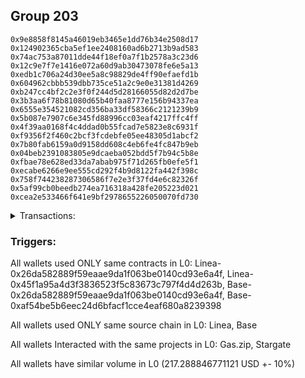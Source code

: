 ## Group 203

```0x068acca8834ea9c11ae2094dfed2c70ceea3f18b
0x9e8858f8145a46019eb3465e1dd76b34e2508d17
0x124902365cba5ef1ee2408160ad6b2713b9ad583
0x74ac753a87011dde44f18ef0a7f1b2578a3c23d6
0x12c9e7f7e1416e072a60d9ab30473078fe6e5a13
0xedb1c706a24d30ee5a8c98829de4ff90efaefd1b
0x604962cbbb539dbb735ce51a2c9e0e31381d4269
0xb247cc4bf2c2e3f0f244d5d28166055d82d2d7be
0x3b3aa6f78b81080d65b40faa8777e156b94337ea
0x6555e354521082cd356ba33df58366c2121239b9
0x5b087e7907c6e345fd88996cc03eaf4217ffc4ff
0x4f39aa0168f4c4ddad0b55fcad7e5823e8c6931f
0xf9356f2f460c2bcf3fcdebfe05ee48305d1abcf2
0x7b80fab6159a0d9158dd608c4eb6fe4fc847b9eb
0x04beb2391083805e9dcaeba052bdd5f7b94c5b8e
0xfbae78e628ed33da7abab975f71d265fb0efe5f1
0xecabe6266e9ee555cd292f4b9d8122fa442f398c
0x758f744238287306586f7e2e3f37fd4e6c82326f
0x5af99cb0beedb274ea716318a428fe205223d021
0xcea2e533466f641e9bf2978655226050070fd730
```
<details>
<summary>Transactions:</summary>

Hashes: 

Wallet: 0x068acca8834ea9c11ae2094dfed2c70ceea3f18b

       Hash: 0xdf0837d132215b32d46673bc1e9aee9ade8359c4353134cfa9f1337682e2ba22
         - source chain: Linea
         - destination chain: Linea
         - project: Gas.zip
         - contract: 0x26da582889f59eaae9da1f063be0140cd93e6a4f
         - value USD: 3.560419717e-05
       Hash: 0x89f26c130c17be6e2ca51d47ecd127a4be57898aa251d883d47ff69948e90675
         - source chain: Linea
         - destination chain: Base
         - project: Stargate
         - contract: 0x45f1a95a4d3f3836523f5c83673c797f4d4d263b
         - value USD: 14.048583865
       Hash: 0xd89a2a3d7edb8d138e4a16f346c4ccc36fdef865f72e45b5a1f292ca96f02ed6
         - source chain: Base
         - destination chain: Metis
         - project: Gas.zip
         - contract: 0x26da582889f59eaae9da1f063be0140cd93e6a4f
         - value USD: 2.810007635e-06
       Hash: 0xa964fa30fbe62394509ea6b0924ace49dbf0cbdaa33c5c1fcbee895c2800f260
         - source chain: Linea
         - destination chain: Scroll
         - project: Gas.zip
         - contract: 0x26da582889f59eaae9da1f063be0140cd93e6a4f
         - value USD: 0.0001195027893
       Hash: 0x589c31b6384d35aa7fee20879ade23cc943687ccde9635b2f44b8c432948c81d
         - source chain: Base
         - destination chain: Metis
         - project: Gas.zip
         - contract: 0x26da582889f59eaae9da1f063be0140cd93e6a4f
         - value USD: 2.602126896e-06
       Hash: 0xc49692b7c1e676e6502650c158f2d38b7d1591b2d2a532aa3ed21bc686d7e700
         - source chain: Base
         - destination chain: Optimism
         - project: Stargate
         - contract: 0xaf54be5b6eec24d6bfacf1cce4eaf680a8239398
         - value USD: 203.240102387
Wallet: 0x9e8858f8145a46019eb3465e1dd76b34e2508d17

       Hash:0x841bf54ce189b41630b627e2df648dce4464e169f72ea528eb9a62a3e232f5ef
         - source chain: Linea
         - destination chain: Linea
         - project: Gas.zip
         - contract: 0x26da582889f59eaae9da1f063be0140cd93e6a4f
         - value USD: 0.000173483196
       Hash:0x5f1bc296bd417438c54295d96c1432ffc23af04c364481a55922b67cac4a0b70
         - source chain: Linea
         - destination chain: Base
         - project: Stargate
         - contract: 0x45f1a95a4d3f3836523f5c83673c797f4d4d263b
         - value USD: 12.332128024
       Hash:0xf7d4e1820970fa726386af76d0b3055129fe2fd510e8d66e3d47d7fa950b4079
         - source chain: Base
         - destination chain: Base
         - project: Gas.zip
         - contract: 0x26da582889f59eaae9da1f063be0140cd93e6a4f
         - value USD: 0.0001157238438
       Hash:0xd1743c5fc9424f4f55ac1a446c7db3f24bd454253d7c61f96d9f47c67b667fa3
         - source chain: Linea
         - destination chain: Avalanche
         - project: Gas.zip
         - contract: 0x26da582889f59eaae9da1f063be0140cd93e6a4f
         - value USD: 1.525182032e-06
       Hash:0x52010195bfd993fa492dd32cdce582f89eaaf55498cd4c2c105afd17640ea28c
         - source chain: Base
         - destination chain: Zora
         - project: Gas.zip
         - contract: 0x26da582889f59eaae9da1f063be0140cd93e6a4f
         - value USD: 0.0001514865512
       Hash:0x6311f1f36957bcddf39adfe18f0cfe49591eb85f5c85493720c2bf7b9dca242d
         - source chain: Base
         - destination chain: Optimism
         - project: Stargate
         - contract: 0xaf54be5b6eec24d6bfacf1cce4eaf680a8239398
         - value USD: 206.70740861
Wallet: 0x124902365cba5ef1ee2408160ad6b2713b9ad583

       Hash:0x06af5cafa121e1893df2314a2e9d7f1cba2488d54abfd403c5baa57fdc22ffed
         - source chain: Linea
         - destination chain: Scroll
         - project: Gas.zip
         - contract: 0x26da582889f59eaae9da1f063be0140cd93e6a4f
         - value USD: 0.0001071368292
       Hash:0x5118f0ff819bb6d944fa3b685f1b3349492b398d99c174592d64ca09ebda0bf0
         - source chain: Linea
         - destination chain: Base
         - project: Stargate
         - contract: 0x45f1a95a4d3f3836523f5c83673c797f4d4d263b
         - value USD: 14.283954844
       Hash:0x0e9956258d2acefd37906bc2a44bf4315bbc30b803fcc08ccc51ca0e82df75fc
         - source chain: Base
         - destination chain: Arbitrum
         - project: Gas.zip
         - contract: 0x26da582889f59eaae9da1f063be0140cd93e6a4f
         - value USD: 8.322832317e-05
       Hash:0xe865b5456e0ee5b25db497ac125b1cce85b2ef0af2e413eb809eae41ecfabf32
         - source chain: Linea
         - destination chain: Zora
         - project: Gas.zip
         - contract: 0x26da582889f59eaae9da1f063be0140cd93e6a4f
         - value USD: 9.87655406e-05
       Hash:0xbf6a54c69ac2290d2581781761c7f25ff735a30a9f67ab673d762a8faa273f24
         - source chain: Base
         - destination chain: Avalanche
         - project: Gas.zip
         - contract: 0x26da582889f59eaae9da1f063be0140cd93e6a4f
         - value USD: 7.167472729e-07
       Hash:0x778e31d6fee8f8203c5188d845cc7609b06c07a572d347eb7d0b0b82b97ec139
         - source chain: Base
         - destination chain: Optimism
         - project: Stargate
         - contract: 0xaf54be5b6eec24d6bfacf1cce4eaf680a8239398
         - value USD: 206.168124754
Wallet: 0x74ac753a87011dde44f18ef0a7f1b2578a3c23d6

       Hash:0x92b1d3e2d13ebdcfa842be44917badfa2c02dcac197deb050feb73d2c5b3886c
         - source chain: Linea
         - destination chain: Kava
         - project: Gas.zip
         - contract: 0x26da582889f59eaae9da1f063be0140cd93e6a4f
         - value USD: 7.476040569e-09
       Hash:0xf78dd5431e72effcfcddb8ef0a1128fe00a38b2618149d26649e3d35f3f26d48
         - source chain: Linea
         - destination chain: Base
         - project: Stargate
         - contract: 0x45f1a95a4d3f3836523f5c83673c797f4d4d263b
         - value USD: 15.850143468
       Hash:0x05a34cf731c5e1d68b9b73174fc25dcdac5e4355bc16d864a44022d5c175c673
         - source chain: Base
         - destination chain: Scroll
         - project: Gas.zip
         - contract: 0x26da582889f59eaae9da1f063be0140cd93e6a4f
         - value USD: 8.654419262e-05
       Hash:0x941f18a8fccd4bb790b9040c1a9af12e32d50bc46f6ed210d42dfde6fa3d94fa
         - source chain: Linea
         - destination chain: Scroll
         - project: Gas.zip
         - contract: 0x26da582889f59eaae9da1f063be0140cd93e6a4f
         - value USD: 0.0001528932746
       Hash:0x417def23f94772662d1c4dfa49e26e72197bf45a21f9f75ef8f274b90afe8fef
         - source chain: Base
         - destination chain: Metis
         - project: Gas.zip
         - contract: 0x26da582889f59eaae9da1f063be0140cd93e6a4f
         - value USD: 4.165179229e-06
       Hash:0x6941d63dce2cdd28c94e30a72e03657ae4f45a0a8b6b6220b1c7a6af49414f80
         - source chain: Base
         - destination chain: Optimism
         - project: Stargate
         - contract: 0xaf54be5b6eec24d6bfacf1cce4eaf680a8239398
         - value USD: 199.271306765
Wallet: 0x12c9e7f7e1416e072a60d9ab30473078fe6e5a13

       Hash:0x07d9eaf5981afc45c7863e06fdc133484f784c0dce7c8543f177827d0b4dda01
         - source chain: Linea
         - destination chain: Metis
         - project: Gas.zip
         - contract: 0x26da582889f59eaae9da1f063be0140cd93e6a4f
         - value USD: 8.288414864e-07
       Hash:0x59703c70547e57cab401fabe3a341606d38c9fa79288a4b7f1c1567710c6253b
         - source chain: Linea
         - destination chain: Base
         - project: Stargate
         - contract: 0x45f1a95a4d3f3836523f5c83673c797f4d4d263b
         - value USD: 13.65234812
       Hash:0x69fb3593a4fe47bb314edeb12f6d8c5dfdef03f9000092f34afe2c884a88de78
         - source chain: Base
         - destination chain: Linea
         - project: Gas.zip
         - contract: 0x26da582889f59eaae9da1f063be0140cd93e6a4f
         - value USD: 6.233834564e-05
       Hash:0x969dc5ecc2c165a6b26fac9c7036d818b1bf16c1ca488890449c092022ecda51
         - source chain: Linea
         - destination chain: Kava
         - project: Gas.zip
         - contract: 0x26da582889f59eaae9da1f063be0140cd93e6a4f
         - value USD: 7.659502532e-09
       Hash:0x7e84f3a33236f3914fc79231a0f7792f488e66eb2cf91d13d7ac4be606912456
         - source chain: Base
         - destination chain: Metis
         - project: Gas.zip
         - contract: 0x26da582889f59eaae9da1f063be0140cd93e6a4f
         - value USD: 2.424507313e-06
       Hash:0x30b9db9d1a55f98ff5e667772cad4e894539f06079e6495bdc5f3d98baf3bee9
         - source chain: Base
         - destination chain: Optimism
         - project: Stargate
         - contract: 0xaf54be5b6eec24d6bfacf1cce4eaf680a8239398
         - value USD: 206.068686167
Wallet: 0xedb1c706a24d30ee5a8c98829de4ff90efaefd1b

       Hash:0x8ae0d228099e2a79bf0f5e83083d56d253f009bfc6bac28b67f65c524b829d5a
         - source chain: Linea
         - destination chain: Scroll
         - project: Gas.zip
         - contract: 0x26da582889f59eaae9da1f063be0140cd93e6a4f
         - value USD: 4.397146735e-05
       Hash:0x9ce947fe4d423e032e2efebd7d0238877cda111d6f864cf540af8596735c82f9
         - source chain: Linea
         - destination chain: Base
         - project: Stargate
         - contract: 0x45f1a95a4d3f3836523f5c83673c797f4d4d263b
         - value USD: 13.185920639
       Hash:0x0b208ef7cc1f619b8121b5fa085b5c90c9b17a72c9f46d3654ac8e525dd1bee6
         - source chain: Base
         - destination chain: Arbitrum
         - project: Gas.zip
         - contract: 0x26da582889f59eaae9da1f063be0140cd93e6a4f
         - value USD: 2.255266199e-05
       Hash:0xe0b0efe7177f44f037ef057246e3d874d0fb53c2777983c35b91a7f2c9d38333
         - source chain: Linea
         - destination chain: Kava
         - project: Gas.zip
         - contract: 0x26da582889f59eaae9da1f063be0140cd93e6a4f
         - value USD: 1.303776948e-08
       Hash:0xb80b25ca63deea3ce7cfcede5c40bfc624e84a85a040a235804ae261925bb421
         - source chain: Base
         - destination chain: Metis
         - project: Gas.zip
         - contract: 0x26da582889f59eaae9da1f063be0140cd93e6a4f
         - value USD: 2.584364938e-06
       Hash:0x9ad01b23ddfa2731dcdbc1f11597fb45a1150d4d7f52e5c8938494ee92fd9ac7
         - source chain: Base
         - destination chain: Optimism
         - project: Stargate
         - contract: 0xaf54be5b6eec24d6bfacf1cce4eaf680a8239398
         - value USD: 205.425047562
Wallet: 0x604962cbbb539dbb735ce51a2c9e0e31381d4269

       Hash:0x16b55c811eb299826fe63b6a70165e51f2c9bf3e938095a61f3b153ba57811a7
         - source chain: Linea
         - destination chain: Arbitrum
         - project: Gas.zip
         - contract: 0x26da582889f59eaae9da1f063be0140cd93e6a4f
         - value USD: 8.89898744e-05
       Hash:0x0d83d019d0aa0c0ccf5f7c917bb90f0946e2e052343a7301f94c8b930240a4d7
         - source chain: Linea
         - destination chain: Base
         - project: Stargate
         - contract: 0x45f1a95a4d3f3836523f5c83673c797f4d4d263b
         - value USD: 16.566095901
       Hash:0xaa95b71e7daeaec5694151b53f1c6a6774a8fa369f377f3988e18d42f3e51b1f
         - source chain: Base
         - destination chain: Kava
         - project: Gas.zip
         - contract: 0x26da582889f59eaae9da1f063be0140cd93e6a4f
         - value USD: 2.682807556e-08
       Hash:0x0c64e4fd4a33f007f455f4f7f00ae30debb2431b787d6154c777855e5237024b
         - source chain: Linea
         - destination chain: Scroll
         - project: Gas.zip
         - contract: 0x26da582889f59eaae9da1f063be0140cd93e6a4f
         - value USD: 5.53974714e-05
       Hash:0x3493f46298b478957c121a21633b2592c839d0946e44d352f1def335559594ab
         - source chain: Base
         - destination chain: Scroll
         - project: Gas.zip
         - contract: 0x26da582889f59eaae9da1f063be0140cd93e6a4f
         - value USD: 0.0001200185409
       Hash:0xb408c2a3747505186a7179ed1d50cc0e3534d13f508f74bfc149521f7032271e
         - source chain: Base
         - destination chain: Optimism
         - project: Stargate
         - contract: 0xaf54be5b6eec24d6bfacf1cce4eaf680a8239398
         - value USD: 209.744898569
Wallet: 0xb247cc4bf2c2e3f0f244d5d28166055d82d2d7be

       Hash:0xa508d70a680b48ae95d5fa80e0aadaa263675a43728dbc4eae64fafe23c4b6fa
         - source chain: Linea
         - destination chain: Kava
         - project: Gas.zip
         - contract: 0x26da582889f59eaae9da1f063be0140cd93e6a4f
         - value USD: 9.531951726e-09
       Hash:0xcc73e62e47022dd37d3dd728391cf6d2069f69765c743ebe89cff8efcbc8a17d
         - source chain: Linea
         - destination chain: Base
         - project: Stargate
         - contract: 0x45f1a95a4d3f3836523f5c83673c797f4d4d263b
         - value USD: 13.395496275
       Hash:0x429b37afef23e9731f94f0aeef13c07f2821642f340e8fd719766b9abfa19ff8
         - source chain: Base
         - destination chain: Base
         - project: Gas.zip
         - contract: 0x26da582889f59eaae9da1f063be0140cd93e6a4f
         - value USD: 7.196952432e-05
       Hash:0x38d9f6f2e8738f378aba3bfd5785dd37bd42ffd4b36e864abbb2ace32dc61e04
         - source chain: Linea
         - destination chain: Kava
         - project: Gas.zip
         - contract: 0x26da582889f59eaae9da1f063be0140cd93e6a4f
         - value USD: 1.928120839e-08
       Hash:0x11866144d4b34b61aa1d1525bcf93fd3b8b60ba721ada9196248ffe3c5c2c12a
         - source chain: Base
         - destination chain: Kava
         - project: Gas.zip
         - contract: 0x26da582889f59eaae9da1f063be0140cd93e6a4f
         - value USD: 3.605008324e-08
       Hash:0xa5540785a4ccd89dcac9f5cda1ed80cd394263b58f1d248d64eedf6f5a3c3df3
         - source chain: Base
         - destination chain: Optimism
         - project: Stargate
         - contract: 0xaf54be5b6eec24d6bfacf1cce4eaf680a8239398
         - value USD: 208.44809148
Wallet: 0x3b3aa6f78b81080d65b40faa8777e156b94337ea

       Hash:0x61941cd36d56467535c607bbcf7ad7411163a99db2ccc50880ca91aa70982a79
         - source chain: Linea
         - destination chain: Arbitrum
         - project: Gas.zip
         - contract: 0x26da582889f59eaae9da1f063be0140cd93e6a4f
         - value USD: 3.594492966e-05
       Hash:0x9fd884c9ca18b80fbd2827e4511d9ce3d138b8be8557571b103b973ea8cb1af6
         - source chain: Linea
         - destination chain: Base
         - project: Stargate
         - contract: 0x45f1a95a4d3f3836523f5c83673c797f4d4d263b
         - value USD: 17.183410746
       Hash:0xc489044e133c09ff42cd04e46252ed8eeb5f75afd40d55f00fd78b2825b47308
         - source chain: Base
         - destination chain: Scroll
         - project: Gas.zip
         - contract: 0x26da582889f59eaae9da1f063be0140cd93e6a4f
         - value USD: 0.0001452106014
       Hash:0xf5872255ebc2ae36198c1e5b82d3d42bc81bdfded009ddadbb57e0b985be38b5
         - source chain: Linea
         - destination chain: Optimism
         - project: Gas.zip
         - contract: 0x26da582889f59eaae9da1f063be0140cd93e6a4f
         - value USD: 6.837029698e-05
       Hash:0x0ff5d680ab0d7969fce17e75ee2994192e9acdd18e9054e253ec8be403c038a2
         - source chain: Base
         - destination chain: Avalanche
         - project: Gas.zip
         - contract: 0x26da582889f59eaae9da1f063be0140cd93e6a4f
         - value USD: 3.730841317e-07
       Hash:0x0abcad95fd59dc12b90dec61fec83df1b8879cbcd30e39ee541b034f79a12a54
         - source chain: Base
         - destination chain: Optimism
         - project: Stargate
         - contract: 0xaf54be5b6eec24d6bfacf1cce4eaf680a8239398
         - value USD: 207.4935313
Wallet: 0x6555e354521082cd356ba33df58366c2121239b9

       Hash:0xf0d368213f8e95a3390d718d6d7b97f96b3692a34e50bdca29489d013e435a57
         - source chain: Linea
         - destination chain: Base
         - project: Gas.zip
         - contract: 0x26da582889f59eaae9da1f063be0140cd93e6a4f
         - value USD: 0.0001171876711
       Hash:0x59b3c80a56cb65e35784904299e2797ffdbf0df7a54ed7cff9b35c8e9d1bdd11
         - source chain: Linea
         - destination chain: Base
         - project: Stargate
         - contract: 0x45f1a95a4d3f3836523f5c83673c797f4d4d263b
         - value USD: 15.082892716
       Hash:0x1c4395e2305612e6293794584d96f24c4c0e26561ccf732a61e11c3e31ae6a22
         - source chain: Base
         - destination chain: Base
         - project: Gas.zip
         - contract: 0x26da582889f59eaae9da1f063be0140cd93e6a4f
         - value USD: 0.0001189597146
       Hash:0x892d1272e5f3963e86831c804ff9ff4fb1a713c895993344e0961b632df769c0
         - source chain: Linea
         - destination chain: Arbitrum
         - project: Gas.zip
         - contract: 0x26da582889f59eaae9da1f063be0140cd93e6a4f
         - value USD: 0.0001472591012
       Hash:0xeb682502b17044ca95cb8e612755c8df9cf4704f6d56034ce44170f4b02ad626
         - source chain: Base
         - destination chain: Zora
         - project: Gas.zip
         - contract: 0x26da582889f59eaae9da1f063be0140cd93e6a4f
         - value USD: 5.227168544e-05
       Hash:0x28696889b60739eb711d43036f3945faec161aaf7165419fb4b7c8b4121f7712
         - source chain: Base
         - destination chain: Optimism
         - project: Stargate
         - contract: 0xaf54be5b6eec24d6bfacf1cce4eaf680a8239398
         - value USD: 207.097084711
Wallet: 0x5b087e7907c6e345fd88996cc03eaf4217ffc4ff

       Hash:0x58ea26957d6bf20e1504cee1dd22a4091719695f4c7f3581ca763512edebf7b0
         - source chain: Linea
         - destination chain: Scroll
         - project: Gas.zip
         - contract: 0x26da582889f59eaae9da1f063be0140cd93e6a4f
         - value USD: 0.0001331836143
       Hash:0x3fc0db2d7822756f4d820ce3badccd8a88477c9284a7eb6fe47458bc79cbc1db
         - source chain: Linea
         - destination chain: Base
         - project: Stargate
         - contract: 0x45f1a95a4d3f3836523f5c83673c797f4d4d263b
         - value USD: 14.075114898
       Hash:0x5eaed6e21649141c5c62c42f23b756f3b92e9c2be0714ccf4d9be77884d4cf18
         - source chain: Base
         - destination chain: Arbitrum
         - project: Gas.zip
         - contract: 0x26da582889f59eaae9da1f063be0140cd93e6a4f
         - value USD: 0.0001604959279
       Hash:0x510ac1d98b1de6b9b23ae748da953b922cc1efab74e60d382db99ce4d9130f11
         - source chain: Linea
         - destination chain: Arbitrum
         - project: Gas.zip
         - contract: 0x26da582889f59eaae9da1f063be0140cd93e6a4f
         - value USD: 8.449867472e-05
       Hash:0x01a28a5af9c25955c99dd465a3d82dae0a3873460945186a44907a61231f2aaf
         - source chain: Base
         - destination chain: Kava
         - project: Gas.zip
         - contract: 0x26da582889f59eaae9da1f063be0140cd93e6a4f
         - value USD: 3.348599705e-08
       Hash:0xfa428374b92f3bb69eac0d5e07e14ef005a6eaa2a25f40ba73e25c7cae851cca
         - source chain: Base
         - destination chain: Optimism
         - project: Stargate
         - contract: 0xaf54be5b6eec24d6bfacf1cce4eaf680a8239398
         - value USD: 209.103918739
Wallet: 0x4f39aa0168f4c4ddad0b55fcad7e5823e8c6931f

       Hash:0xcd131094b4e40eb0f4ca9cf91dc5d1f0d2f3d541a4b703af0110a19a2f30fba8
         - source chain: Linea
         - destination chain: Base
         - project: Gas.zip
         - contract: 0x26da582889f59eaae9da1f063be0140cd93e6a4f
         - value USD: 0.0001283152838
       Hash:0x4a53e123cd7bd2f8a401aae465f7020886afe51e330b398d2a2f1753be39ac09
         - source chain: Linea
         - destination chain: Base
         - project: Stargate
         - contract: 0x45f1a95a4d3f3836523f5c83673c797f4d4d263b
         - value USD: 12.314716023
       Hash:0x332bee5d00843e0648889b88b54fadb7310cfb5100166ebbe388ba8fc3538e51
         - source chain: Base
         - destination chain: Metis
         - project: Gas.zip
         - contract: 0x26da582889f59eaae9da1f063be0140cd93e6a4f
         - value USD: 2.190146116e-06
       Hash:0x87a603ea9ef76f251c1bb945a9b7138f411630f5bc34cfe9f3796683ba3ebc95
         - source chain: Linea
         - destination chain: Arbitrum
         - project: Gas.zip
         - contract: 0x26da582889f59eaae9da1f063be0140cd93e6a4f
         - value USD: 0.0001128986442
       Hash:0xe84f4bac9ed87555ed20c88bee3a851a75c0a672b28628c840b8bf60006a22ac
         - source chain: Base
         - destination chain: Scroll
         - project: Gas.zip
         - contract: 0x26da582889f59eaae9da1f063be0140cd93e6a4f
         - value USD: 5.995753543e-05
       Hash:0x2816c6263a8258cdacc77da14a0e4dc62049d00d1e47a54a537a5e912598a799
         - source chain: Base
         - destination chain: Optimism
         - project: Stargate
         - contract: 0xaf54be5b6eec24d6bfacf1cce4eaf680a8239398
         - value USD: 206.844907852
Wallet: 0xf9356f2f460c2bcf3fcdebfe05ee48305d1abcf2

       Hash:0x985aee0148300e26856b5eff636fe358acf8cbda4bb8ac3c0c5f046f2c07c838
         - source chain: Linea
         - destination chain: Linea
         - project: Gas.zip
         - contract: 0x26da582889f59eaae9da1f063be0140cd93e6a4f
         - value USD: 7.824102669e-05
       Hash:0x05333be9d23dd38a4a63bce0b62348b85370156d308ea89435f84b84bb44ade4
         - source chain: Linea
         - destination chain: Base
         - project: Stargate
         - contract: 0x45f1a95a4d3f3836523f5c83673c797f4d4d263b
         - value USD: 14.551784487
       Hash:0x2c1d44cdf3219c834f220440586ce9de60a02caf3b5a51284457178c000bd488
         - source chain: Base
         - destination chain: Base
         - project: Gas.zip
         - contract: 0x26da582889f59eaae9da1f063be0140cd93e6a4f
         - value USD: 4.08716338e-05
       Hash:0x55c45cf8a9a2077450ae84437c2f24dffc2c3a5df358463156c4a76fe378fa83
         - source chain: Linea
         - destination chain: Arbitrum
         - project: Gas.zip
         - contract: 0x26da582889f59eaae9da1f063be0140cd93e6a4f
         - value USD: 2.454318353e-05
       Hash:0xfafb8eaf4fea1e861c9eb04e1bcb8e1658fc4ea58a5b8e081d518d3ef156b442
         - source chain: Base
         - destination chain: Zora
         - project: Gas.zip
         - contract: 0x26da582889f59eaae9da1f063be0140cd93e6a4f
         - value USD: 0.0001699367861
       Hash:0x3303234491510ef4b6e4c70d77b52e63231f14a85c34ef6d5a3adbaa9960274b
         - source chain: Base
         - destination chain: Optimism
         - project: Stargate
         - contract: 0xaf54be5b6eec24d6bfacf1cce4eaf680a8239398
         - value USD: 204.279978932
Wallet: 0x7b80fab6159a0d9158dd608c4eb6fe4fc847b9eb

       Hash:0x247cf69bdca62e45e5e89733160af2f0dd5b3d01608b4b58b3bc925b018dbcc6
         - source chain: Linea
         - destination chain: Arbitrum
         - project: Gas.zip
         - contract: 0x26da582889f59eaae9da1f063be0140cd93e6a4f
         - value USD: 5.494258763e-05
       Hash:0xc171065bc48e9df9d7a44e045e45c9a2a1e3238d23aadec8e829322b7ee2381c
         - source chain: Linea
         - destination chain: Base
         - project: Stargate
         - contract: 0x45f1a95a4d3f3836523f5c83673c797f4d4d263b
         - value USD: 13.596926324
       Hash:0x2fe5fba5d8ae4ed50f18e0a5a6f7c9837022facf5bc9133fd13f4f67f0176a16
         - source chain: Base
         - destination chain: Zora
         - project: Gas.zip
         - contract: 0x26da582889f59eaae9da1f063be0140cd93e6a4f
         - value USD: 6.147359555e-05
       Hash:0x95576d3573662bfb803b8fa7a16ab6aa73ce700eb870fdd3102b8d09f10cd512
         - source chain: Linea
         - destination chain: Optimism
         - project: Gas.zip
         - contract: 0x26da582889f59eaae9da1f063be0140cd93e6a4f
         - value USD: 0.0001353158063
       Hash:0xfaf524527730e0fbd2c4fa185c5e7fb1da7444fb882d657812c6d7a06ced26d7
         - source chain: Base
         - destination chain: Kava
         - project: Gas.zip
         - contract: 0x26da582889f59eaae9da1f063be0140cd93e6a4f
         - value USD: 4.488933658e-08
       Hash:0x97be7019786c8bb51b6689379677722e8bdbd8de541431a956ea5672187ea795
         - source chain: Base
         - destination chain: Optimism
         - project: Stargate
         - contract: 0xaf54be5b6eec24d6bfacf1cce4eaf680a8239398
         - value USD: 204.412755337
Wallet: 0x04beb2391083805e9dcaeba052bdd5f7b94c5b8e

       Hash:0xca19e8864d7ca882bef832c20b8d97c1337cae8645c9ec9508164607ce1bd796
         - source chain: Linea
         - destination chain: Zora
         - project: Gas.zip
         - contract: 0x26da582889f59eaae9da1f063be0140cd93e6a4f
         - value USD: 0.00010745101
       Hash:0xa4ba8088cbf1f1c7d55ab228a3b04098daa6499eaaa13097b875d1ff7ec57ef4
         - source chain: Linea
         - destination chain: Base
         - project: Stargate
         - contract: 0x45f1a95a4d3f3836523f5c83673c797f4d4d263b
         - value USD: 15.834122855
       Hash:0x96d05d093ce857c81d6dd301ff0773942b1753bb3f93076ccbfaa471dc10cc14
         - source chain: Base
         - destination chain: Arbitrum
         - project: Gas.zip
         - contract: 0x26da582889f59eaae9da1f063be0140cd93e6a4f
         - value USD: 0.0001641511146
       Hash:0xc740e921872d385f4fba2d2482c6e227bdb5d972efaaebe2aaecba3540115e6c
         - source chain: Linea
         - destination chain: Arbitrum
         - project: Gas.zip
         - contract: 0x26da582889f59eaae9da1f063be0140cd93e6a4f
         - value USD: 9.114536176e-05
       Hash:0x68eeec028452804b8ad68fd2067aca6c95c6f438d47601acca970812e7d0dc13
         - source chain: Base
         - destination chain: Optimism
         - project: Gas.zip
         - contract: 0x26da582889f59eaae9da1f063be0140cd93e6a4f
         - value USD: 5.584616158e-05
       Hash:0xf2fe354170f5d083d1d94864d9a84dc699758910f74a558cbedfbe1f75775db5
         - source chain: Base
         - destination chain: Optimism
         - project: Stargate
         - contract: 0xaf54be5b6eec24d6bfacf1cce4eaf680a8239398
         - value USD: 206.793323174
Wallet: 0xfbae78e628ed33da7abab975f71d265fb0efe5f1

       Hash:0xbfb03c51fa6e94821e7c1976200c7c5cb741ac5e28064086bcfbb82ec16a0710
         - source chain: Linea
         - destination chain: Linea
         - project: Gas.zip
         - contract: 0x26da582889f59eaae9da1f063be0140cd93e6a4f
         - value USD: 0.0001203173122
       Hash:0x080c59ebdb0248944120b3f08ab10051379d4f859af5c25f7c919de01a2d3488
         - source chain: Linea
         - destination chain: Base
         - project: Stargate
         - contract: 0x45f1a95a4d3f3836523f5c83673c797f4d4d263b
         - value USD: 12.905673408
       Hash:0x69e8c9761b3d5c056fcd2f3a441d98169521c3a676dd806fb6f276352b85929b
         - source chain: Base
         - destination chain: Metis
         - project: Gas.zip
         - contract: 0x26da582889f59eaae9da1f063be0140cd93e6a4f
         - value USD: 2.328263439e-06
       Hash:0x10fd29c53f4e8b4c93c50e2f67a668ee6b714dc7787a6e9c817d5ca58195aa6f
         - source chain: Linea
         - destination chain: Arbitrum
         - project: Gas.zip
         - contract: 0x26da582889f59eaae9da1f063be0140cd93e6a4f
         - value USD: 8.974312542e-05
       Hash:0x1d1cbc6c098ce4e02f443c6df0a491e04df68ea64e0ff5e445bcd20f066f3767
         - source chain: Base
         - destination chain: Avalanche
         - project: Gas.zip
         - contract: 0x26da582889f59eaae9da1f063be0140cd93e6a4f
         - value USD: 1.67752094e-06
       Hash:0x10a1b4da74d162390b290ede6f2d742f1eaac20fd205a924dee2ee0277a1e406
         - source chain: Base
         - destination chain: Optimism
         - project: Stargate
         - contract: 0xaf54be5b6eec24d6bfacf1cce4eaf680a8239398
         - value USD: 207.907612674
Wallet: 0xecabe6266e9ee555cd292f4b9d8122fa442f398c

       Hash:0xdb1e51c78aba7bf638fe239f88345b668d6b6d147e37e424fb01be3967a0d162
         - source chain: Linea
         - destination chain: Metis
         - project: Gas.zip
         - contract: 0x26da582889f59eaae9da1f063be0140cd93e6a4f
         - value USD: 3.005096591e-06
       Hash:0xd53f05cd9d0c2bdbb2db5cc11cedaedd6a05d97849d9909cfe2e3a8321cf6178
         - source chain: Linea
         - destination chain: Base
         - project: Stargate
         - contract: 0x45f1a95a4d3f3836523f5c83673c797f4d4d263b
         - value USD: 13.195466204
       Hash:0x455d833c629231810ba602d2f0549ee1445683553f448788b0c61b9251468c4e
         - source chain: Base
         - destination chain: Metis
         - project: Gas.zip
         - contract: 0x26da582889f59eaae9da1f063be0140cd93e6a4f
         - value USD: 1.421843236e-06
       Hash:0x73c81fa8210b9142d3d5bcf1f4b89d083dedca2331c8c31a5a4ab89cfc0b7cb1
         - source chain: Linea
         - destination chain: Arbitrum
         - project: Gas.zip
         - contract: 0x26da582889f59eaae9da1f063be0140cd93e6a4f
         - value USD: 4.73254763e-05
       Hash:0x69a5a59c545bf52d4a0fa0b86ab6940b83d33f3f22cc9e44c261cd22dd547856
         - source chain: Base
         - destination chain: Kava
         - project: Gas.zip
         - contract: 0x26da582889f59eaae9da1f063be0140cd93e6a4f
         - value USD: 5.882675157e-09
       Hash:0x1f2472c29884e7992ad1aefaa1100f21313ff8c3f794dc849366b7942d4f3286
         - source chain: Base
         - destination chain: Optimism
         - project: Stargate
         - contract: 0xaf54be5b6eec24d6bfacf1cce4eaf680a8239398
         - value USD: 208.552404189
Wallet: 0x758f744238287306586f7e2e3f37fd4e6c82326f

       Hash:0x2e4ce1fa9f9d10bf9b3b0123719888792d7bf6587c3be8f87238d892bea09849
         - source chain: Linea
         - destination chain: Arbitrum
         - project: Gas.zip
         - contract: 0x26da582889f59eaae9da1f063be0140cd93e6a4f
         - value USD: 0.0001054259211
       Hash:0xabccdb4c3f42263c9d2e10aecf5e00e99241f6f937e85c310efb99606d2688c7
         - source chain: Linea
         - destination chain: Base
         - project: Stargate
         - contract: 0x45f1a95a4d3f3836523f5c83673c797f4d4d263b
         - value USD: 13.352787959
       Hash:0xef1f2dbbd8b44bf51021d7593357b9455b41a3df87de0279c3e45f5ee6c98a9c
         - source chain: Base
         - destination chain: Metis
         - project: Gas.zip
         - contract: 0x26da582889f59eaae9da1f063be0140cd93e6a4f
         - value USD: 2.734313915e-06
       Hash:0xd7cbeaf4c8d3e6b20946065421ce5d9cab9d69eaf8bd1e05514213fa3c812c70
         - source chain: Linea
         - destination chain: Optimism
         - project: Gas.zip
         - contract: 0x26da582889f59eaae9da1f063be0140cd93e6a4f
         - value USD: 7.186461215e-05
       Hash:0x4de207558eebf0472e0311121bc91889e5effc2fca4923edb7ab13787c6fcc9d
         - source chain: Base
         - destination chain: Optimism
         - project: Gas.zip
         - contract: 0x26da582889f59eaae9da1f063be0140cd93e6a4f
         - value USD: 4.693818488e-05
       Hash:0xc7c7f6b30a4698461ac610674b7efa509c95f513ad74cf4e9ccff99a4074f29d
         - source chain: Base
         - destination chain: Optimism
         - project: Stargate
         - contract: 0xaf54be5b6eec24d6bfacf1cce4eaf680a8239398
         - value USD: 204.466264148
Wallet: 0x5af99cb0beedb274ea716318a428fe205223d021

       Hash:0x5f283264a0cf5b0836eddc4a847ea0af4c774459121376a486aae410baa67e25
         - source chain: Linea
         - destination chain: Metis
         - project: Gas.zip
         - contract: 0x26da582889f59eaae9da1f063be0140cd93e6a4f
         - value USD: 1.532802671e-06
       Hash:0x2291fa0f31b99ac777d4eee94ab1316717e1d3612d0e1e8c37f71755ab86ee13
         - source chain: Linea
         - destination chain: Base
         - project: Stargate
         - contract: 0x45f1a95a4d3f3836523f5c83673c797f4d4d263b
         - value USD: 14.644530521
       Hash:0xb57a5e2d16873edadf8bdb81d8ece903b134972ab66e2c778ec805357ae2dc46
         - source chain: Base
         - destination chain: Arbitrum
         - project: Gas.zip
         - contract: 0x26da582889f59eaae9da1f063be0140cd93e6a4f
         - value USD: 7.875399142e-05
       Hash:0x3b3ca9f978e94e0cb71cee5b9b1c9fd3135abfe7ad894e8155e7f8e7f3f49af0
         - source chain: Linea
         - destination chain: Metis
         - project: Gas.zip
         - contract: 0x26da582889f59eaae9da1f063be0140cd93e6a4f
         - value USD: 3.744854901e-06
       Hash:0x4021516f4a71100db041d9b464b103739b718c0c999d0e4ce21e9fa9ff0a93ce
         - source chain: Base
         - destination chain: Kava
         - project: Gas.zip
         - contract: 0x26da582889f59eaae9da1f063be0140cd93e6a4f
         - value USD: 2.104834235e-08
       Hash:0xaee2fdd6e49da838e957274999c4d42cdcb65ef6b6178da42713ebf40ffb489f
         - source chain: Base
         - destination chain: Optimism
         - project: Stargate
         - contract: 0xaf54be5b6eec24d6bfacf1cce4eaf680a8239398
         - value USD: 204.616076555
Wallet: 0xcea2e533466f641e9bf2978655226050070fd730

       Hash:0x8344f548d870ac4f58a0937ad06a3b0ab7308c670d689019491558a089b93334
         - source chain: Linea
         - destination chain: Base
         - project: Gas.zip
         - contract: 0x26da582889f59eaae9da1f063be0140cd93e6a4f
         - value USD: 5.096287047e-05
       Hash:0x42adb77ce742368b9a42bdaad44738f645128fd709a1bf8840a5d85862a0659a
         - source chain: Linea
         - destination chain: Zora
         - project: Gas.zip
         - contract: 0x26da582889f59eaae9da1f063be0140cd93e6a4f
         - value USD: 5.968938938e-05
       Hash:0x1bc6c14954197c0e251797884fa43e8c25d1e16486e434c51a895347c9fb5dbc
         - source chain: Linea
         - destination chain: Base
         - project: Stargate
         - contract: 0x45f1a95a4d3f3836523f5c83673c797f4d4d263b
         - value USD: 12.332825066
       Hash:0xcd39077e0ff0ecc4635d5da41df505d7d91e36c11b1621d534e1bd6bbc53f32d
         - source chain: Base
         - destination chain: Kava
         - project: Gas.zip
         - contract: 0x26da582889f59eaae9da1f063be0140cd93e6a4f
         - value USD: 4.103149422e-08
       Hash:0x971e664f5822b8f7129023c09a46fe5841127e6a919c9344ea850cd9288bbbb7
         - source chain: Linea
         - destination chain: Optimism
         - project: Gas.zip
         - contract: 0x26da582889f59eaae9da1f063be0140cd93e6a4f
         - value USD: 3.409344284e-05
       Hash:0x0c8d054441a3acc9ca44e8c283dc29ca316f6d181e96609db16e2f9dd7ea8f97
         - source chain: Base
         - destination chain: Optimism
         - project: Gas.zip
         - contract: 0x26da582889f59eaae9da1f063be0140cd93e6a4f
         - value USD: 4.269166443e-05
       Hash:0x8dbfe079ffe83c4b2abe323c4c0bdb32cf024e7fb8837949920e7baefd7074e0
         - source chain: Base
         - destination chain: Optimism
         - project: Stargate
         - contract: 0xaf54be5b6eec24d6bfacf1cce4eaf680a8239398
         - value USD: 201.698029469

</details>


### Triggers: 
All wallets used ONLY same contracts in L0: Linea-0x26da582889f59eaae9da1f063be0140cd93e6a4f, Linea-0x45f1a95a4d3f3836523f5c83673c797f4d4d263b, Base-0x26da582889f59eaae9da1f063be0140cd93e6a4f, Base-0xaf54be5b6eec24d6bfacf1cce4eaf680a8239398

All wallets used ONLY same source chain in L0: Linea, Base

All wallets Interacted with the same projects in L0: Gas.zip, Stargate

All wallets have similar volume in L0 (217.288846771121 USD +- 10%)

